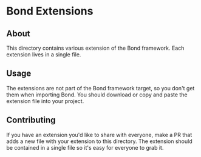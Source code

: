 # Bond Extensions

## About

This directory contains various extension of the Bond framework. Each extension lives in a single file.

## Usage

The extensions are not part of the Bond framework target, so you don't get them when importing Bond. 
You should download or copy and paste the extension file into your project.

## Contributing

If you have an extension you'd like to share with everyone, make a PR that adds a new file with your extension to this directory.
The extension should be contained in a single file so it's easy for everyone to grab it.
